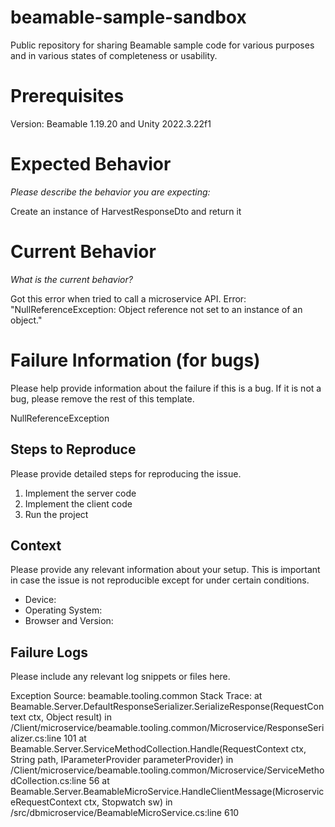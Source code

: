 # beamable-sample-sandbox
Public repository for sharing Beamable sample code for various purposes and in various states of completeness or usability.

# Prerequisites

Version: Beamable 1.19.20 and Unity 2022.3.22f1

# Expected Behavior

*Please describe the behavior you are expecting:*

 Create an instance of HarvestResponseDto and return it

# Current Behavior

*What is the current behavior?*

Got this error when tried to call a microservice API.
Error: "NullReferenceException: Object reference not set to an instance of an object."

# Failure Information (for bugs)

Please help provide information about the failure if this is a bug. If it is not a bug, please remove the rest of this template.

NullReferenceException

## Steps to Reproduce

Please provide detailed steps for reproducing the issue.

1. Implement the server code
2. Implement the client code
3. Run the project

## Context

Please provide any relevant information about your setup. This is important in case the issue is not reproducible except for under certain conditions.

* Device:
* Operating System:
* Browser and Version:

## Failure Logs

Please include any relevant log snippets or files here.

Exception Source: beamable.tooling.common
Stack Trace:
   at Beamable.Server.DefaultResponseSerializer.SerializeResponse(RequestContext ctx, Object result) in /Client/microservice/beamable.tooling.common/Microservice/ResponseSerializer.cs:line 101
   at Beamable.Server.ServiceMethodCollection.Handle(RequestContext ctx, String path, IParameterProvider parameterProvider) in /Client/microservice/beamable.tooling.common/Microservice/ServiceMethodCollection.cs:line 56
   at Beamable.Server.BeamableMicroService.HandleClientMessage(MicroserviceRequestContext ctx, Stopwatch sw) in /src/dbmicroservice/BeamableMicroService.cs:line 610
